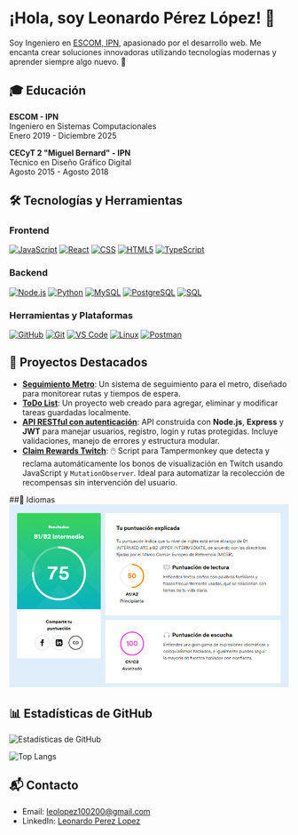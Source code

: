 # ¡Hola, soy Leonardo Pérez López! 👋

Soy Ingeniero en [ESCOM, IPN](https://www.escom.ipn.mx/), apasionado por el desarrollo web. Me encanta crear soluciones innovadoras utilizando tecnologías modernas y aprender siempre algo nuevo. 🚀

## 🎓 Educación
**ESCOM - IPN**  
Ingeniero en Sistemas Computacionales  
Enero 2019 - Diciembre 2025  

**CECyT 2 "Miguel Bernard" - IPN**  
Técnico en Diseño Gráfico Digital  
Agosto 2015 - Agosto 2018  

## 🛠️ Tecnologías y Herramientas

### Frontend
[![JavaScript](https://img.shields.io/badge/JavaScript-yellow?logo=javascript)](https://developer.mozilla.org/en-US/docs/Web/JavaScript)
[![React](https://img.shields.io/badge/React-blue?logo=react)](https://reactjs.org/)
[![CSS](https://img.shields.io/badge/CSS-blue?logo=css3)](https://developer.mozilla.org/en-US/docs/Web/CSS)
[![HTML5](https://img.shields.io/badge/HTML5-orange?logo=html5)](https://developer.mozilla.org/en-US/docs/Web/HTML)
[![TypeScript](https://img.shields.io/badge/TypeScript-white?logo=typescript)](https://www.typescriptlang.org/)

### Backend
[![Node.js](https://img.shields.io/badge/Node.js-green?logo=node.js)](https://nodejs.org/)
[![Python](https://img.shields.io/badge/Python-blue?logo=python)](https://www.python.org/)
[![MySQL](https://img.shields.io/badge/MySQL-orange?logo=mysql)](https://www.mysql.com/)
[![PostgreSQL](https://img.shields.io/badge/PostgreSQL-white?logo=postgresql)](https://www.postgresql.org/)
[![SQL](https://img.shields.io/badge/SQL-blue?logo=sql)](https://en.wikipedia.org/wiki/SQL)

### Herramientas y Plataformas
[![GitHub](https://img.shields.io/badge/GitHub-black?logo=github)](https://github.com/)
[![Git](https://img.shields.io/badge/Git-orange?logo=git)](https://git-scm.com/)
[![VS Code](https://img.shields.io/badge/VS_Code-blue?logo=visual-studio-code)](https://code.visualstudio.com/)
[![Linux](https://img.shields.io/badge/Linux-black?logo=linux)](https://www.linux.org/)
[![Postman](https://img.shields.io/badge/Postman-orange?logo=postman)](https://www.postman.com/)  


## 🚀 Proyectos Destacados

- [**Seguimiento Metro**](https://github.com/Leolopez520/Seguimiento-Metro): Un sistema de seguimiento para el metro, diseñado para monitorear rutas y tiempos de espera.
- [**ToDo List**](https://github.com/Leolopez520/ToDoIst): Un proyecto web creado para agregar, eliminar y modificar tareas guardadas localmente.
- [**API RESTful con autenticación**](https://github.com/Leolopez520/api-rest-node-basica): API construida con **Node.js**, **Express** y **JWT** para manejar usuarios, registro, login y rutas protegidas. Incluye validaciones, manejo de errores y estructura modular.
- [**Claim Rewards Twitch**](https://github.com/Leolopez520/claim-rewards-twitch): 🖱️ Script para Tampermonkey que detecta y reclama automáticamente los bonos de visualización en Twitch usando JavaScript y `MutationObserver`. Ideal para automatizar la recolección de recompensas sin intervención del usuario.

##📝 Idiomas
![Resultado EF SET](https://github.com/Leolopez520/English/blob/main/Level)



## 📊 Estadísticas de GitHub

![Estadísticas de GitHub](https://github-readme-stats.vercel.app/api?username=Leolopez520&show_icons=true&hide_title=true&count_private=true)


![Top Langs](https://github-readme-stats.vercel.app/api/top-langs/?username=Leolopez520&layout=compact&theme=radical)


## 📬 Contacto
- Email: [leolopez100200@gmail.com](mailto:leolopez100200@gmail.com)
- LinkedIn: [Leonardo Perez Lopez](https://www.linkedin.com/in/leolopezescom/)
